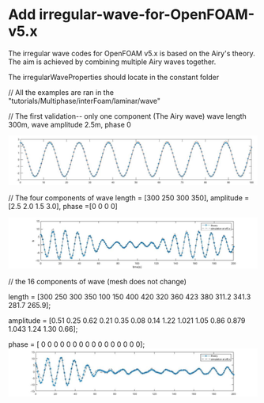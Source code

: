 # Add irregular-wave-for-OpenFOAM-v5.x
The irregular wave codes for OpenFOAM v5.x is based on the Airy's theory. The aim is achieved by combining multiple Airy waves together.

The irregularWaveProperties should locate in the constant folder

// All the examples are ran in the "tutorials/Multiphase/interFoam/laminar/wave"

// The first validation-- only one component (The Airy wave)
wave length 300m, wave amplitude 2.5m, phase 0 

![image](https://github.com/hhkbob/irregular-wave-for-OpenFOAM-v5.x/blob/master/RemeImage/Onecomponent.jpg)

// The four components of wave
   length = [300 250 300 350], amplitude = [2.5 2.0 1.5 3.0], phase =[0 0 0 0]

![image](https://github.com/hhkbob/irregular-wave-for-OpenFOAM-v5.x/blob/master/RemeImage/componet4.jpg)

// the 16 components of wave (mesh does not change)

length = [300 250 300 350 100 150 400 420 320 360 423 380 311.2 341.3 281.7 265.9];

amplitude = [0.51 0.25 0.62 0.21 0.35 0.08 0.14 1.22 1.021 1.05 0.86 0.879 1.043 1.24 1.30 0.66];

phase = [ 0 0 0 0 0 0 0 0 0 0 0 0 0 0 0 0];
![image](https://github.com/hhkbob/irregular-wave-for-OpenFOAM-v5.x/blob/master/RemeImage/component16.jpg)
